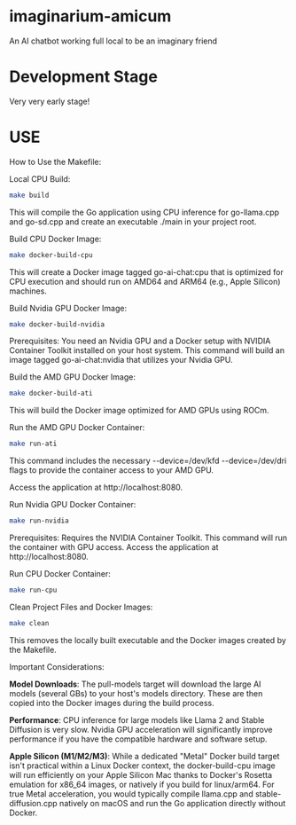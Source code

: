 # imaginarium-amicum
An AI chatbot working full local to be an imaginary friend

# Development Stage
Very very early stage!

# USE

How to Use the Makefile:

Local CPU Build:

```Bash
make build
```

This will compile the Go application using CPU inference for go-llama.cpp and go-sd.cpp and create an executable ./main in your project root.

Build CPU Docker Image:

```Bash
make docker-build-cpu
```

This will create a Docker image tagged go-ai-chat:cpu that is optimized for CPU execution and should run on AMD64 and ARM64 (e.g., Apple Silicon) machines.

Build Nvidia GPU Docker Image:

```Bash
make docker-build-nvidia
```

Prerequisites: You need an Nvidia GPU and a Docker setup with NVIDIA Container Toolkit installed on your host system. This command will build an image tagged go-ai-chat:nvidia that utilizes your Nvidia GPU.


Build the AMD GPU Docker Image:

```Bash
make docker-build-ati
```
This will build the Docker image optimized for AMD GPUs using ROCm.

Run the AMD GPU Docker Container:

```Bash
make run-ati
```
This command includes the necessary --device=/dev/kfd --device=/dev/dri flags to provide the container access to your AMD GPU.

Access the application at http://localhost:8080.

Run Nvidia GPU Docker Container:

```Bash
make run-nvidia
```
Prerequisites: Requires the NVIDIA Container Toolkit. This command will run the container with GPU access. Access the application at http://localhost:8080.

Run CPU Docker Container:

```Bash
make run-cpu
```

Clean Project Files and Docker Images:

```Bash
make clean
```

This removes the locally built executable and the Docker images created by the Makefile.

Important Considerations:

__Model Downloads__: The pull-models target will download the large AI models (several GBs) to your host's models directory. These are then copied into the Docker images during the build process.

__Performance__: CPU inference for large models like Llama 2 and Stable Diffusion is very slow. Nvidia GPU acceleration will significantly improve performance if you have the compatible hardware and software setup.

__Apple Silicon (M1/M2/M3)__: While a dedicated "Metal" Docker build target isn't practical within a Linux Docker context, the docker-build-cpu image will run efficiently on your Apple Silicon Mac thanks to Docker's Rosetta emulation for x86_64 images, or natively if you build for linux/arm64. For true Metal acceleration, you would typically compile llama.cpp and stable-diffusion.cpp natively on macOS and run the Go application directly without Docker.
